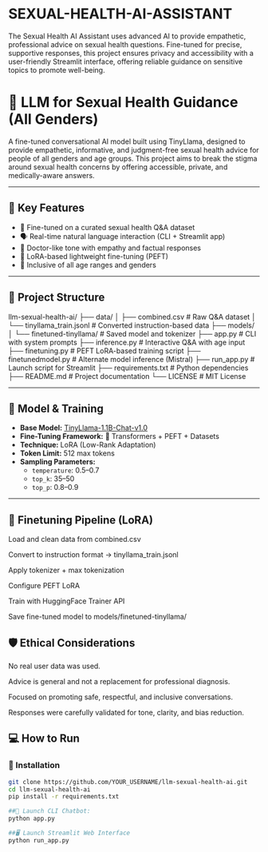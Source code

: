 # SEXUAL-HEALTH-AI-ASSISTANT
The Sexual Health AI Assistant uses advanced AI to provide empathetic, professional advice on sexual health questions. Fine-tuned for precise, supportive responses, this project ensures privacy and accessibility with a user-friendly Streamlit interface, offering reliable guidance on sensitive topics to promote well-being. 

# 🧠 LLM for Sexual Health Guidance (All Genders)

A fine-tuned conversational AI model built using TinyLlama, designed to provide empathetic, informative, and judgment-free sexual health advice for people of all genders and age groups. This project aims to break the stigma around sexual health concerns by offering accessible, private, and medically-aware answers.

---

## 🌟 Key Features

- 🔬 Fine-tuned on a curated sexual health Q&A dataset
- 🗣️ Real-time natural language interaction (CLI + Streamlit app)
- 🧠 Doctor-like tone with empathy and factual responses
- 🔄 LoRA-based lightweight fine-tuning (PEFT)
- 👥 Inclusive of all age ranges and genders

---

## 📂 Project Structure
llm-sexual-health-ai/
├── data/
│ ├── combined.csv # Raw Q&A dataset
│ └── tinyllama_train.jsonl # Converted instruction-based data
├── models/
│ └── finetuned-tinyllama/ # Saved model and tokenizer
├── app.py # CLI with system prompts
├── inference.py # Interactive Q&A with age input
├── finetuning.py # PEFT LoRA-based training script
├── finetunedmodel.py # Alternate model inference (Mistral)
├── run_app.py # Launch script for Streamlit
├── requirements.txt # Python dependencies
├── README.md # Project documentation
└── LICENSE # MIT License

---

## 🧠 Model & Training

- **Base Model:** [TinyLlama-1.1B-Chat-v1.0](https://huggingface.co/TinyLlama/TinyLlama-1.1B-Chat-v1.0)
- **Fine-Tuning Framework:** 🤗 Transformers + PEFT + Datasets
- **Technique:** LoRA (Low-Rank Adaptation)
- **Token Limit:** 512 max tokens
- **Sampling Parameters:**  
  - `temperature`: 0.5–0.7  
  - `top_k`: 35–50  
  - `top_p`: 0.8–0.9

---

## 🔄 Finetuning Pipeline (LoRA)

Load and clean data from combined.csv

Convert to instruction format → tinyllama_train.jsonl

Apply tokenizer + max tokenization

Configure PEFT LoRA

Train with HuggingFace Trainer API

Save fine-tuned model to models/finetuned-tinyllama/

## 🛡️ Ethical Considerations

No real user data was used.

Advice is general and not a replacement for professional diagnosis.

Focused on promoting safe, respectful, and inclusive conversations.

Responses were carefully validated for tone, clarity, and bias reduction.

## 💻 How to Run

### 🔧 Installation

```bash
git clone https://github.com/YOUR_USERNAME/llm-sexual-health-ai.git
cd llm-sexual-health-ai
pip install -r requirements.txt 

##🚀 Launch CLI Chatbot:
python app.py

##🖥️ Launch Streamlit Web Interface
python run_app.py

